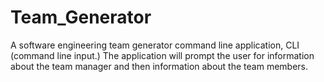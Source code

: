 # Team_Generator

A software engineering team generator command line application, CLI (command line input.) The application will prompt the user for information about the team manager and then information about the team members.